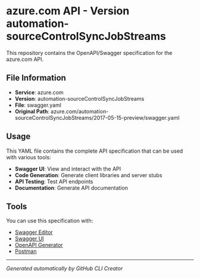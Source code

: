 # azure.com API - Version automation-sourceControlSyncJobStreams

This repository contains the OpenAPI/Swagger specification for the azure.com API.

## File Information

- **Service**: azure.com
- **Version**: automation-sourceControlSyncJobStreams
- **File**: swagger.yaml
- **Original Path**: azure.com/automation-sourceControlSyncJobStreams/2017-05-15-preview/swagger.yaml

## Usage

This YAML file contains the complete API specification that can be used with various tools:

- **Swagger UI**: View and interact with the API
- **Code Generation**: Generate client libraries and server stubs
- **API Testing**: Test API endpoints
- **Documentation**: Generate API documentation

## Tools

You can use this specification with:

- [Swagger Editor](https://editor.swagger.io/)
- [Swagger UI](https://swagger.io/tools/swagger-ui/)
- [OpenAPI Generator](https://openapi-generator.tech/)
- [Postman](https://www.postman.com/)

---

*Generated automatically by GitHub CLI Creator*
